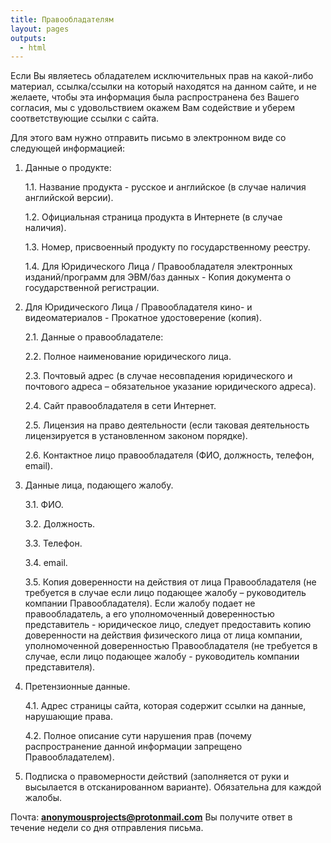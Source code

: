 ```yaml
---
title: Правообладателям
layout: pages
outputs:
  - html
---
```

Если Вы являетесь обладателем исключительных прав на какой-либо материал, ссылка/ссылки на который находятся на данном сайте, и не желаете, чтобы эта информация была распространена без Вашего согласия, мы с удовольствием окажем Вам содействие и уберем соответствующие ссылки с сайта.

Для этого вам нужно отправить письмо в электронном виде со следующей информацией:

1. Данные о продукте:

   1.1. Название продукта - русское и английское (в случае наличия английской версии).
   
   1.2. Официальная страница продукта в Интернете (в случае наличия).
   
   1.3. Номер, присвоенный продукту по государственному реестру.
   
   1.4. Для Юридического Лица / Правообладателя электронных изданий/программ для ЭВМ/баз данных - Копия документа о государственной регистрации.

2. Для Юридического Лица / Правообладателя кино- и видеоматериалов - Прокатное удостоверение (копия).

    2.1. Данные о правообладателе:
    
    2.2. Полное наименование юридического лица.
    
    2.3. Почтовый адрес (в случае несовпадения юридического и почтового адреса – обязательное указание юридического адреса).
    
    2.4. Сайт правообладателя в сети Интернет.
    
    2.5. Лицензия на право деятельности (если таковая деятельность лицензируется в установленном законом порядке).
    
    2.6. Контактное лицо правообладателя (ФИО, должность, телефон, email).

3. Данные лица, подающего жалобу.

   3.1. ФИО.
   
   3.2. Должность.
   
   3.3. Телефон.
   
   3.4. email.
   
   3.5. Копия доверенности на действия от лица Правообладателя (не требуется в случае если лицо подающее жалобу – руководитель компании Правообладателя). Если жалобу подает не правообладатель, а его уполномоченный доверенностью представитель - юридическое лицо, следует предоставить копию доверенности на действия физического лица от лица компании, уполномоченной доверенностью Правообладателя (не требуется в случае, если лицо подающее жалобу - руководитель компании представителя).

4. Претензионные данные.

   4.1. Адрес страницы сайта, которая содержит ссылки на данные, нарушающие права.
   
   4.2. Полное описание сути нарушения прав (почему распространение данной информации запрещено Правообладателем).

5. Подписка о правомерности действий (заполняется от руки и высылается в отсканированном варианте). Обязательна для каждой жалобы.

Почта: __[anonymousprojects@protonmail.com](mailto:anonymousprojects@protonmail.com)__ Вы получите ответ в течение недели со дня отправления письма.